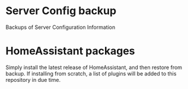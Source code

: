 # Server Config backup

Backups of Server Configuration Information

# HomeAssistant packages

Simply install the latest release of HomeAssistant, and then restore from backup.
If installing from scratch, a list of plugins will be added to this repository in due time.


